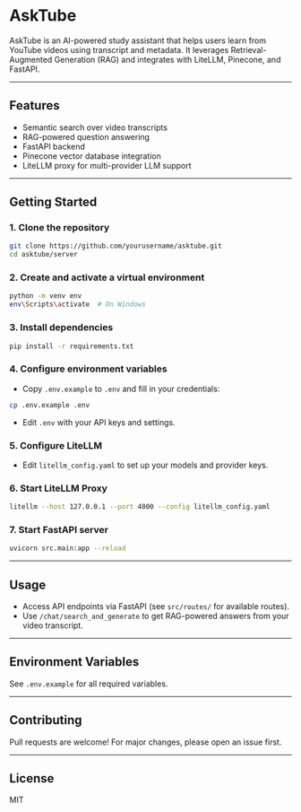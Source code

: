 # AskTube

AskTube is an AI-powered study assistant that helps users learn from YouTube videos using transcript and metadata. It leverages Retrieval-Augmented Generation (RAG) and integrates with LiteLLM, Pinecone, and FastAPI.

---

## Features

- Semantic search over video transcripts
- RAG-powered question answering
- FastAPI backend
- Pinecone vector database integration
- LiteLLM proxy for multi-provider LLM support

---

## Getting Started

### 1. Clone the repository

```bash
git clone https://github.com/yourusername/asktube.git
cd asktube/server
```

### 2. Create and activate a virtual environment

```bash
python -m venv env
env\Scripts\activate  # On Windows
```

### 3. Install dependencies

```bash
pip install -r requirements.txt
```

### 4. Configure environment variables

- Copy `.env.example` to `.env` and fill in your credentials:

```bash
cp .env.example .env
```

- Edit `.env` with your API keys and settings.

### 5. Configure LiteLLM

- Edit `litellm_config.yaml` to set up your models and provider keys.

### 6. Start LiteLLM Proxy

```bash
litellm --host 127.0.0.1 --port 4000 --config litellm_config.yaml
```

### 7. Start FastAPI server

```bash
uvicorn src.main:app --reload
```

---

## Usage

- Access API endpoints via FastAPI (see `src/routes/` for available routes).
- Use `/chat/search_and_generate` to get RAG-powered answers from your video transcript.

---

## Environment Variables

See `.env.example` for all required variables.

---

## Contributing

Pull requests are welcome! For major changes, please open an issue first.

---

## License

MIT

